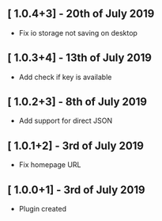## [ 1.0.4+3] - 20th of July 2019

* Fix io storage not saving on desktop

## [ 1.0.3+4] - 13th of July 2019

* Add check if key is available

## [ 1.0.2+3] - 8th of July 2019

* Add support for direct JSON

## [ 1.0.1+2] - 3rd of July 2019

* Fix homepage URL

## [ 1.0.0+1] - 3rd of July 2019

* Plugin created